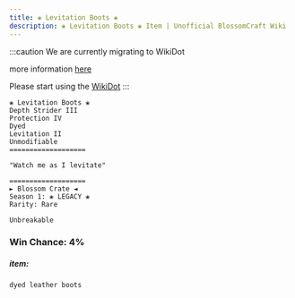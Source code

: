 ```yaml
---
title: ❀ Levitation Boots ❀
description: ❀ Levitation Boots ❀ Item | Unofficial BlossomCraft Wiki
---
```

:::caution
We are currently migrating to WikiDot

more information [here](/starter/home/)

Please start using the [WikiDot](https://unofficialblossomcraftwiki.wikidot.com/)
:::

```
❀ Levitation Boots ❀
Depth Strider III
Protection IV
Dyed
Levitation II
Unmodifiable
===================

"Watch me as I levitate"

===================
► Blossom Crate ◄
Season 1: ❀ LEGACY ❀
Rarity: Rare

Unbreakable
```
### Win Chance: 4%

##### item:
`dyed leather boots`
